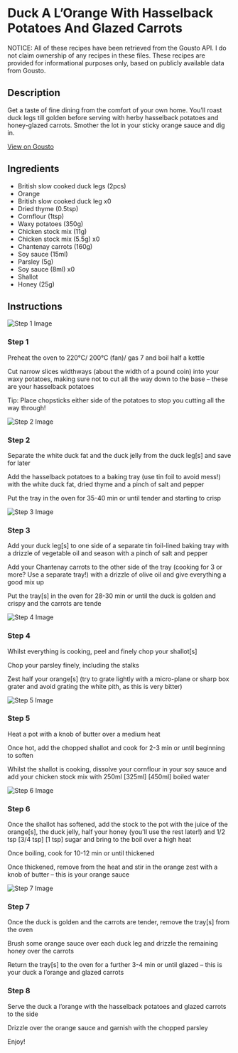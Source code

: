 # Duck A L’Orange With Hasselback Potatoes And Glazed Carrots

NOTICE: All of these recipes have been retrieved from the Gousto API. I do not claim ownership of any recipes in these files. These recipes are provided for informational purposes only, based on publicly available data from Gousto.

## Description

Get a taste of fine dining from the comfort of your own home. You’ll roast duck legs till golden before serving with herby hasselback potatoes and honey-glazed carrots. Smother the lot in your sticky orange sauce and dig in.

[View on Gousto](https://www.gousto.co.uk/recipes/cookbook/duck-a-lorange-with-hasselback-potatoes-and-glazed-chantenay-carrots)

## Ingredients

- British slow cooked duck legs (2pcs)
- Orange
- British slow cooked duck leg x0
- Dried thyme (0.5tsp)
- Cornflour (1tsp)
- Waxy potatoes (350g)
- Chicken stock mix (11g)
- Chicken stock mix (5.5g) x0
- Chantenay carrots (160g)
- Soy sauce (15ml)
- Parsley (5g)
- Soy sauce (8ml) x0
- Shallot
- Honey (25g)

## Instructions

![Step 1 Image](https://production-media.gousto.co.uk/cms/recipe-step-image/step-1-1692807002873-x200.jpg)

### Step 1

Preheat the oven to 220°C/ 200°C (fan)/ gas 7 and boil half a kettle

Cut narrow slices widthways (about the width of a pound coin) into your waxy potatoes, making sure not to cut all the way down to the base – these are your hasselback potatoes

Tip: Place chopsticks either side of the potatoes to stop you cutting all the way through!

![Step 2 Image](https://production-media.gousto.co.uk/cms/recipe-step-image/step-2-1692807008496-x200.jpg)

### Step 2

Separate the white duck fat and the duck jelly from the duck leg[s] and save for later

Add the hasselback potatoes to a baking tray (use tin foil to avoid mess!) with the white duck fat, dried thyme and a pinch of salt and pepper

Put the tray in the oven for 35-40 min or until tender and starting to crisp

![Step 3 Image](https://production-media.gousto.co.uk/cms/recipe-step-image/step-3-1692807016925-x200.jpg)

### Step 3

Add your duck leg[s] to one side of a separate tin foil-lined baking tray with a drizzle of vegetable oil and season with a pinch of salt and pepper

Add your Chantenay carrots to the other side of the tray (cooking for 3 or more? Use a separate tray!) with a drizzle of olive oil and give everything a good mix up

Put the tray[s] in the oven for 28-30 min or until the duck is golden and crispy and the carrots are tende

![Step 4 Image](https://production-media.gousto.co.uk/cms/recipe-step-image/step-4-1692807021667-x200.jpg)

### Step 4

Whilst everything is cooking, peel and finely chop your shallot[s]

Chop your parsley finely, including the stalks

Zest half your orange[s] (try to grate lightly with a micro-plane or sharp box grater and avoid grating the white pith, as this is very bitter)

![Step 5 Image](https://production-media.gousto.co.uk/cms/recipe-step-image/step-5-1692807030291-x200.jpg)

### Step 5

Heat a pot with a knob of butter over a medium heat

Once hot, add the chopped shallot and cook for 2-3 min or until beginning to soften

Whilst the shallot is cooking, dissolve your cornflour in your soy sauce and add your chicken stock mix with 250ml <span class="text-purple">[325ml]</span> <span class="text-danger">[450ml] </span>boiled water

![Step 6 Image](https://production-media.gousto.co.uk/cms/recipe-step-image/step-6-1692807034886-x200.jpg)

### Step 6

Once the shallot has softened, add the stock to the pot with the juice of the orange[s], the duck jelly, half your honey (you'll use the rest later!) and 1/2 tsp <span class="text-purple">[3/4 tsp]</span> <span class="text-danger">[1 tsp]</span> sugar and bring to the boil over a high heat

Once boiling, cook for 10-12 min or until thickened

Once thickened, remove from the heat and stir in the orange zest with a knob of butter – this is your orange sauce

![Step 7 Image](https://production-media.gousto.co.uk/cms/recipe-step-image/step-7-1692807039610-x200.jpg)

### Step 7

Once the duck is golden and the carrots are tender, remove the tray[s] from the oven

Brush some orange sauce over each duck leg and drizzle the remaining honey over the carrots

Return the tray[s] to the oven for a further 3-4 min or until glazed – this is your duck a l’orange and glazed carrots

### Step 8

Serve the duck a l’orange with the hasselback potatoes and glazed carrots to the side

Drizzle over the orange sauce and garnish with the chopped parsley

Enjoy!

